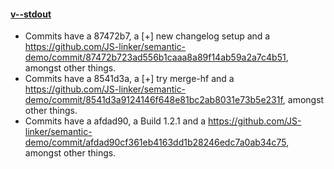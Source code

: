 #### [v--stdout](https://github.com/JS-linker/semantic-demo/compare/v1.2.0...v--stdout)

- Commits have a 87472b7, a [+] new changelog setup and a https://github.com/JS-linker/semantic-demo/commit/87472b723ad556b1caaa8a89f14ab59a2a7c4b51, amongst other things.
- Commits have a 8541d3a, a [+] try merge-hf and a https://github.com/JS-linker/semantic-demo/commit/8541d3a9124146f648e81bc2ab8031e73b5e231f, amongst other things.
- Commits have a afdad90, a Build 1.2.1 and a https://github.com/JS-linker/semantic-demo/commit/afdad90cf361eb4163dd1b28246edc7a0ab34c75, amongst other things.
